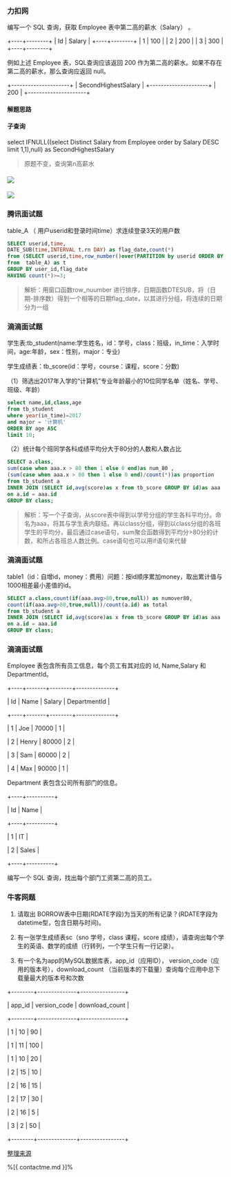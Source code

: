 ### 力扣网

编写一个 SQL 查询，获取 Employee 表中第二高的薪水（Salary） 。

+----+--------+
| Id | Salary |
+----+--------+
| 1  | 100    |
| 2  | 200    |
| 3  | 300    |
+----+--------+

例如上述 Employee 表，SQL查询应该返回 200 作为第二高的薪水。如果不存在第二高的薪水，那么查询应返回 null。

+---------------------+
| SecondHighestSalary |
+---------------------+
| 200                 |
+---------------------+

#### 解题思路
#### 子查询

select IFNULL((select Distinct Salary from Employee order by Salary DESC limit 1,1),null)
as SecondHighestSalary

> 原题不变，查询第n高薪水

#### 
![](https://pic4.zhimg.com/80/v2-a9f1b8fcac0bf2de90d11d95c4e322df_720w.jpg)


#### 
![](https://pic2.zhimg.com/80/v2-42bcefaf7d2f759757adeee52b4953d9_720w.jpg)


### 腾讯面试题

table_A （ 用户userid和登录时间time）求连续登录3天的用户数

 ```SQL
SELECT userid,time,
DATE_SUB(time,INTERVAL t.rn DAY) as flag_date,count(*)
from (SELECT userid,time,row_number()over(PARTITION by userid ORDER BY time) as rn
from  table_A) as t
GROUP BY user_id,flag_date
HAVING count(*)>=3;
 ```
> 解析：用窗口函数row_nuumber 进行排序，日期函数DTESUB，将（日期-排序数）得到一个相等的日期flag_date，以其进行分组，将连续的日期分为一组


### 滴滴面试题

学生表:tb_student(name:学生姓名，id：学号，class：班级，in_time：入学时间，age:年龄，sex：性别，major：专业)

学生成绩表：tb_score(id：学号，course：课程，score：分数)

（1）筛选出2017年入学的“计算机”专业年龄最小的10位同学名单（姓名、学号、班级、年龄）
 ```SQL
select name,id,class,age
from tb_student
where year(in_time)=2017 
and major = '计算机'
ORDER BY age ASC
limit 10;
 ```

（2）统计每个班同学各科成绩平均分大于80分的人数和人数占比
 ```SQL
SELECT a.class,
sum(case when aaa.x > 80 then 1 else 0 end)as num_80 ,
(sum(case when aaa.x > 80 then 1 else 0 end)/count(*))as proportion
from tb_student a 
INNER JOIN (SELECT id,avg(score)as x from tb_score GROUP BY id)as aaa
on a.id = aaa.id
GROUP BY class;
 ```
> 解析：写一个子查询，从score表中得到以学号分组的学生各科平均分。命名为aaa，将其与学生表内联结。再以class分组，得到以class分组的各班学生的平均分，最后通过case语句，sum聚合函数得到平均分>80分的计数，和所占各班总人数比例。case语句也可以用if语句来代替
### 滴滴面试题

table1（id：自增id，money：费用）问题：按id顺序累加money，取出累计值与1000相差最小差值的id。

 ```SQL
SELECT a.class,count(if(aaa.avg>80,true,null)) as numover80,
count(if(aaa.avg>80,true,null))/count(a.id) as total
from tb_student a 
INNER JOIN (SELECT id,avg(score)as x from tb_score GROUP BY id)as aaa
on a.id = aaa.id
GROUP BY class;
 ```

### 滴滴面试题

Employee 表包含所有员工信息，每个员工有其对应的 Id, Name,Salary 和 DepartmentId。

+----+-------+--------+--------------+

| Id | Name | Salary | DepartmentId |

+----+-------+--------+--------------+

| 1 | Joe | 70000 | 1 |

| 2 | Henry | 80000 | 2 |

| 3 | Sam | 60000 | 2 |

| 4 | Max | 90000 | 1 |

Department 表包含公司所有部门的信息。

+----+----------+

| Id | Name |

+----+----------+

| 1 | IT |

| 2 | Sales |

+----+----------+

编写一个 SQL 查询，找出每个部门工资第二高的员工。

### 牛客网题
1. 请取出 BORROW表中日期(RDATE字段)为当天的所有记录？(RDATE字段为datetime型，包含日期与时间)。

2. 有一张学生成绩表sc（sno 学号，class 课程，score 成绩），请查询出每个学生的英语、数学的成绩（行转列，一个学生只有一行记录）。

3. 有一个名为app的MySQL数据库表，app_id（应用ID）， version_code（应用的版本号），download_count （当前版本的下载量）查询每个应用中总下载量最大的版本号和次数

+--------+--------------+----------------+

| app_id | version_code | download_count |

+--------+--------------+----------------+

| 1 | 10 | 90 |

| 1 | 11 | 100 |

| 1 | 10 | 20 |

| 2 | 15 | 10 |

| 2 | 16 | 15 |

| 2 | 17 | 30 |

| 2 | 16 | 5 |

| 3 | 2 | 50 |

+--------+--------------+----------------+

[整理来源](https://zhuanlan.zhihu.com/p/110924684)

%[{ contactme.md }]%

